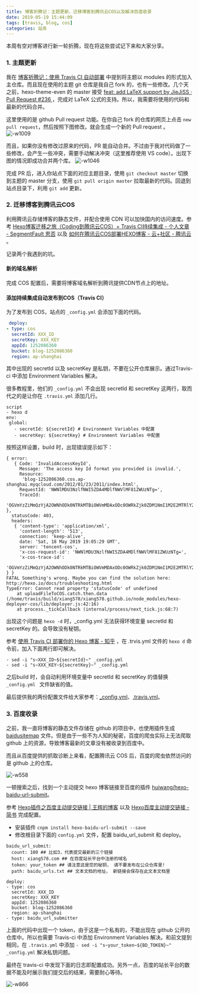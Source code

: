 ```yaml
---
title: 博客折腾记：主题更新、迁移博客到腾讯云COS以及解决百度收录
date: 2019-05-19 15:44:09
tags: [travis, blog, cos]
categories: 站务
---
```


本周有空对博客进行新一轮折腾，现在将这些尝试记下来和大家分享。

### 1. 主题更新

我在 [博客折腾记：使用 Travis CI 自动部署](http://xiang578.com/2018/05/28/use-travis-ci-to-auto-update/) 中提到将主题以 modules 的形式加入主仓库。而且现在使用的主题 git 仓库是我自己 fork 的，也有一些修改。几个天之前，hexo-theme-even 的 master 接受 [feat: add LaTeX support by JieJiSS · Pull Request #236 ](https://github.com/ahonn/hexo-theme-even/pull/236) ，完成对  LaTeX 公式的支持。所以，我需要将使用的代码和最新的代码合并。

这里使用的是 github Pull request 功能。在你自己 fork 的仓库的网页上点击 `new pull request`，然后按照下图修改。就会生成一个新的  Pull request 。
![-w1009](https://media.xiang578.com/15582362469640.jpg)

而且，如果你没有修改过原来的代码，PR 能自动合并。不过由于我对代码做了一些修改，会产生一些冲突，需要手动解决冲突（这里推荐使用 VS code）。出现下图的情况即成功合并两个库。
![-w1046](https://media.xiang578.com/15582366459115.jpg)

完成 PR 后，进入你站点下面的对应主题目录，使用 `git checkout master` 切换到主题的 master 分支，使用 `git pull origin master` 拉取最新的代码。回退到站点目录下，利用 `git add` 更新。

### 2. 迁移博客到腾讯云COS

利用腾讯云存储博客的静态文件，并配合使用 CDN 可以加快国内的访问速度。参考 [Hexo博客迁移之旅（Coding到腾讯云COS）+ Travis CI持续集成 - 个人文章 - SegmentFault 思否](https://segmentfault.com/a/1190000018752657?utm_source=tag-newest) 以及 [如何在腾讯云COS部署HEXO博客 - 云+社区 - 腾讯云](https://cloud.tencent.com/developer/article/1185253) 。

记录两个我遇到的坑。

#### 新的域名解析

完成 COS 配置后，需要将博客域名解析到腾讯提供CDN节点上的地址。

#### 添加持续集成自动发布到COS（Travis CI）

为了发布到 COS，站点的 `_config.yml` 会添加下面的代码。

```yml
 deploy:
- type: cos
  secretId: XXX_ID
  secretKey: XXX_KEY
  appId: 1252086360
  bucket: blog-1252086360
  region: ap-shanghai
```
其中出现的 secretId 以及 secretKey 是私钥，不要在公开仓库展示。通过Travis-ci 中添加 Environment Variables 解决。

很多教程里，他们的 `_config.yml` 不会出现 secretId 和 secretKey 这两行，取而代之的是让你在 `.travis.yml` 添加几行。

```
script 
- hexo d
env:
 global:
   - secretId: ${secretId} # Environment Variables 中配置
   - secretKey: ${secretKey} # Environment Variables 中配置
```
按照这样设置，build 时，出现错误提示如下：

```
{ error:
   { Code: 'InvalidAccessKeyId',
     Message: 'The access key Id format you provided is invalid.',
     Resource:
      'blog-1252086360.cos.ap-shanghai.myqcloud.com/2012/01/23/2011/index.html',
     RequestId: 'NWNlMDU3NzlfNWI5ZDA4MDlfNWVlMF81ZWUzNTg=',
     TraceId:
      'OGVmYzZiMmQzYjA2OWNhODk0NTRkMTBiOWVmMDAxODc0OWRkZjk0ZDM1NmI1M2E2MTRlY2MzZDhmNmI5MWI1OTQyYWVlY2QwZTk2MDVmZDQ3MmI2Y2I4ZmI5ZmM4ODFjMDU3YThkNThjZmQ1NWVkMGY2ZDBiNGM1YTEyNGIzMGM=' },
  statusCode: 403,
  headers:
   { 'content-type': 'application/xml',
     'content-length': '513',
     connection: 'keep-alive',
     date: 'Sat, 18 May 2019 19:05:29 GMT',
     server: 'tencent-cos',
     'x-cos-request-id': 'NWNlMDU3NzlfNWI5ZDA4MDlfNWVlMF81ZWUzNTg=',
     'x-cos-trace-id':
      'OGVmYzZiMmQzYjA2OWNhODk0NTRkMTBiOWVmMDAxODc0OWRkZjk0ZDM1NmI1M2E2MTRlY2MzZDhmNmI5MWI1OTQyYWVlY2QwZTk2MDVmZDQ3MmI2Y2I4ZmI5ZmM4ODFjMDU3YThkNThjZmQ1NWVkMGY2ZDBiNGM1YTEyNGIzMGM=' } }
FATAL Something's wrong. Maybe you can find the solution here: http://hexo.io/docs/troubleshooting.html
TypeError: Cannot read property 'statusCode' of undefined
    at uploadFileToCOS.catch.then.data (/home/travis/build/xiang578/xiang578.github.io/node_modules/hexo-deployer-cos/lib/deployer.js:42:16)
    at process._tickCallback (internal/process/next_tick.js:68:7)
```

出现这个问题是 `hexo -d` 时，_config.yml 无法获得环境变量 secretId 和 secretKey 的。会导致没有秘钥。

参考 [使用 Travis CI 部署你的 Hexo 博客 - 知乎](https://zhuanlan.zhihu.com/p/37014376) ，在 .trvis.yml 文件的 `hexo d` 命令前，加入下面两行即可解决。

```
- sed -i "s~XXX_ID~${secretId}~" _config.yml
- sed -i "s~XXX_KEY~${secretKey}~" _config.yml
```
之后build 时，会自动利用环境变量中 secretId 和 secretKey 的值替换 `_config.yml ` 文件缺省的值。

最后提供我的两份配置文件给大家参考：[_config.yml](https://github.com/xiang578/xiang578.github.io/blob/hexo/_config.yml)、[.travis.yml](https://github.com/xiang578/xiang578.github.io/blob/hexo/.travis.yml)。

### 3. 百度收录

之前，我一直将博客的静态文件存储在 github 的项目中，也使用插件生成 [baidusitemap](https://xiang578.com/baidusitemap.xml) 文件。但是由于一些不为人知的秘密，百度的爬虫实际上无法爬取 github 上的资源，导致博客最新的文章没有被收录到百度中。

而且从百度提供的抓取诊断上来看，配置腾讯云 COS 后，百度的爬虫依然访问的是 github 上的仓库。

![-w558](https://media.xiang578.com/15582343082714.jpg)

一顿搜索之后，找到一个主动提交 hexo 博客链接至百度的插件 [huiwang/hexo-baidu-url-submit](https://github.com/huiwang/hexo-baidu-url-submit)。

参考 [Hexo插件之百度主动提交链接 | 王辉的博客](https://hui-wang.info/2016/10/23/Hexo%E6%8F%92%E4%BB%B6%E4%B9%8B%E7%99%BE%E5%BA%A6%E4%B8%BB%E5%8A%A8%E6%8F%90%E4%BA%A4%E9%93%BE%E6%8E%A5/) 以及 [Hexo百度主动提交链接 - 简书](https://www.jianshu.com/p/f37452d4978e) 完成配置。

- 安装插件 `cnpm install hexo-baidu-url-submit --save`
- 修改根目录下面的 `config.yml` 文件，配置 baidu_url_submit 和 deploy。

```
baidu_url_submit:
  count: 100 ## 比如3，代表提交最新的三个链接
  host: xiang578.com ## 在百度站长平台中注册的域名
  token: your_token ## 请注意这是您的秘钥， 请不要发布在公众仓库里!
  path: baidu_urls.txt ## 文本文档的地址， 新链接会保存在此文本文档里

deploy:
- type: cos
  secretId: XXX_ID
  secretKey: XXX_KEY
  appId: 1252086360
  bucket: blog-1252086360
  region: ap-shanghai
- type: baidu_url_submitter
```

上面的代码中出现一个 token，由于这是一个私有的，不能出现在 github 公开的仓库中。所以也需要 Travis-ci 中添加 Environment Variables 解决。和前文提到相同，在 `.travis.yml` 中添加 `- sed -i "s~your_token~${BD_TOKEN}~" _config.yml` 解决私钥问题。

最终在 travis-ci 中发现下面的日志即配置成功。另外一点，百度的站长平台的数据不能及时展示我们提交后的结果，需要耐心等待。

![-w866](https://media.xiang578.com/15582352091163.jpg)
